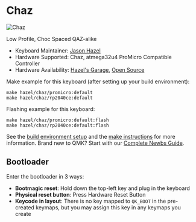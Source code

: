 # Chaz

![Chaz](https://i.imgur.com/FeZQFYAh.png)

Low Profile, Choc Spaced QAZ-alike

* Keyboard Maintainer: [Jason Hazel](https://github.com/jasonhazel)
* Hardware Supported: Chaz, atmega32u4 ProMicro Compatible Controller
* Hardware Availability: [Hazel's Garage](https://shop.hazel.cc/products/chaz), [Open Source](https://github.com/hazels-garage/chaz)

Make example for this keyboard (after setting up your build environment):

    make hazel/chaz/promicro:default
    make hazel/chaz/rp2040ce:default

Flashing example for this keyboard:

    make hazel/chaz/promicro:default:flash
    make hazel/chaz/rp2040ce:default:flash

See the [build environment setup](https://docs.qmk.fm/#/getting_started_build_tools) and the [make instructions](https://docs.qmk.fm/#/getting_started_make_guide) for more information. Brand new to QMK? Start with our [Complete Newbs Guide](https://docs.qmk.fm/#/newbs).

## Bootloader

Enter the bootloader in 3 ways:

* **Bootmagic reset**: Hold down the top-left key and plug in the keyboard
* **Physical reset button**: Press Hardware Reset Button
* **Keycode in layout**: There is no key mapped to `QK_BOOT` in the pre-created keymaps, but you may assign this key in any keymaps you create

